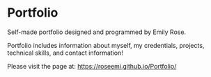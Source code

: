 # Portfolio
Self-made portfolio designed and programmed by Emily Rose.


Portfolio includes information about myself, my credentials, projects, technical skills, and contact information!


Please visit the page at: https://roseemi.github.io/Portfolio/
